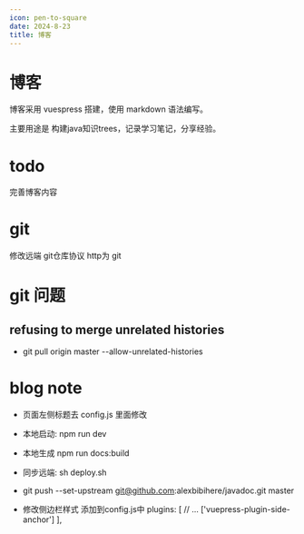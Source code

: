 ```yaml
---
icon: pen-to-square
date: 2024-8-23
title: 博客
---
```


# 博客

博客采用 vuespress 搭建，使用 markdown 语法编写。

主要用途是 构建java知识trees，记录学习笔记，分享经验。


# todo

完善博客内容  
 
# git
修改远端 git仓库协议 http为 git

# git 问题
## refusing to merge unrelated histories
- git pull origin master --allow-unrelated-histories

# blog note
- 页面左侧标题去 config.js 里面修改
- 本地启动: npm run dev
- 本地生成 npm run docs:build

- 同步远端: sh deploy.sh
- git push --set-upstream git@github.com:alexbibihere/javadoc.git master

- 修改侧边栏样式 添加到config.js中
   plugins: [
  // ...
  ['vuepress-plugin-side-anchor']
 ],
